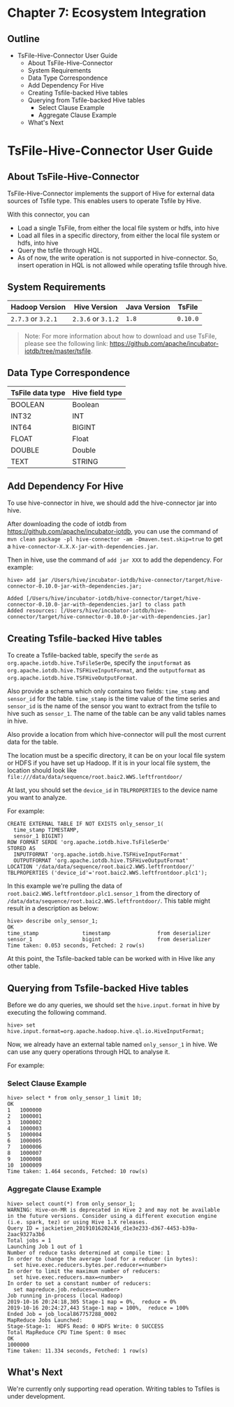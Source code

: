 <!--

    Licensed to the Apache Software Foundation (ASF) under one
    or more contributor license agreements.  See the NOTICE file
    distributed with this work for additional information
    regarding copyright ownership.  The ASF licenses this file
    to you under the Apache License, Version 2.0 (the
    "License"); you may not use this file except in compliance
    with the License.  You may obtain a copy of the License at

        http://www.apache.org/licenses/LICENSE-2.0

    Unless required by applicable law or agreed to in writing,
    software distributed under the License is distributed on an
    "AS IS" BASIS, WITHOUT WARRANTIES OR CONDITIONS OF ANY
    KIND, either express or implied.  See the License for the
    specific language governing permissions and limitations
    under the License.

-->
# Chapter 7: Ecosystem Integration
<!-- TOC -->
## Outline

- TsFile-Hive-Connector User Guide
	- About TsFile-Hive-Connector
	- System Requirements
	- Data Type Correspondence
	- Add Dependency For Hive
	- Creating Tsfile-backed Hive tables
	- Querying from Tsfile-backed Hive tables
	    - Select Clause Example
	    - Aggregate Clause Example
	- What's Next
		
<!-- /TOC -->
# TsFile-Hive-Connector User Guide

## About TsFile-Hive-Connector

TsFile-Hive-Connector implements the support of Hive for external data sources of Tsfile type. This enables users to operate Tsfile by Hive.

With this connector, you can
* Load a single TsFile, from either the local file system or hdfs, into hive
* Load all files in a specific directory, from either the local file system or hdfs, into hive
* Query the tsfile through HQL.
* As of now, the write operation is not supported in hive-connector. So, insert operation in HQL is not allowed while operating tsfile through hive.

## System Requirements

|Hadoop Version |Hive Version | Java Version | TsFile |
|-------------  |------------ | ------------ |------------ |
| `2.7.3` or `3.2.1`       |    `2.3.6` or `3.1.2`  | `1.8`        | `0.10.0`|

> Note: For more information about how to download and use TsFile, please see the following link: https://github.com/apache/incubator-iotdb/tree/master/tsfile.

## Data Type Correspondence

| TsFile data type | Hive field type |
| ---------------- | --------------- |
| BOOLEAN          | Boolean         |
| INT32            | INT             |
| INT64       	   | BIGINT          |
| FLOAT       	   | Float           |
| DOUBLE      	   | Double          |
| TEXT      	   | STRING          |


## Add Dependency For Hive

To use hive-connector in hive, we should add the hive-connector jar into hive.

After downloading the code of iotdb from <https://github.com/apache/incubator-iotdb>, you can use the command of `mvn clean package -pl hive-connector -am -Dmaven.test.skip=true` to get a `hive-connector-X.X.X-jar-with-dependencies.jar`.

Then in hive, use the command of `add jar XXX` to add the dependency. For example:

```
hive> add jar /Users/hive/incubator-iotdb/hive-connector/target/hive-connector-0.10.0-jar-with-dependencies.jar;

Added [/Users/hive/incubator-iotdb/hive-connector/target/hive-connector-0.10.0-jar-with-dependencies.jar] to class path
Added resources: [/Users/hive/incubator-iotdb/hive-connector/target/hive-connector-0.10.0-jar-with-dependencies.jar]
```


## Creating Tsfile-backed Hive tables

To create a Tsfile-backed table, specify the `serde` as `org.apache.iotdb.hive.TsFileSerDe`, 
specify the `inputformat` as `org.apache.iotdb.hive.TSFHiveInputFormat`, 
and the `outputformat` as `org.apache.iotdb.hive.TSFHiveOutputFormat`.
 
Also provide a schema which only contains two fields: `time_stamp` and `sensor_id` for the table. 
`time_stamp` is the time value of the time series 
and `sensor_id` is the name of the sensor you want to extract from the tsfile to hive such as `sensor_1`. 
The name of the table can be any valid tables names in hive.

Also provide a location from which hive-connector will pull the most current data for the table.

The location must be a specific directory, it can be on your local file system or HDFS if you have set up Hadoop.
If it is in your local file system, the location should look like `file:///data/data/sequence/root.baic2.WWS.leftfrontdoor/`

At last, you should set the `device_id` in `TBLPROPERTIES` to the device name you want to analyze.

For example:

```
CREATE EXTERNAL TABLE IF NOT EXISTS only_sensor_1(
  time_stamp TIMESTAMP,
  sensor_1 BIGINT)
ROW FORMAT SERDE 'org.apache.iotdb.hive.TsFileSerDe'
STORED AS
  INPUTFORMAT 'org.apache.iotdb.hive.TSFHiveInputFormat'
  OUTPUTFORMAT 'org.apache.iotdb.hive.TSFHiveOutputFormat'
LOCATION '/data/data/sequence/root.baic2.WWS.leftfrontdoor/'
TBLPROPERTIES ('device_id'='root.baic2.WWS.leftfrontdoor.plc1');
```
In this example we're pulling the data of `root.baic2.WWS.leftfrontdoor.plc1.sensor_1` from the directory of `/data/data/sequence/root.baic2.WWS.leftfrontdoor/`. 
This table might result in a description as below:

```
hive> describe only_sensor_1;
OK
time_stamp          	timestamp              	from deserializer
sensor_1            	bigint              	from deserializer
Time taken: 0.053 seconds, Fetched: 2 row(s)
```
At this point, the Tsfile-backed table can be worked with in Hive like any other table.

## Querying from Tsfile-backed Hive tables

Before we do any queries, we should set the `hive.input.format` in hive by executing the following command.

```
hive> set hive.input.format=org.apache.hadoop.hive.ql.io.HiveInputFormat;
```

Now, we already have an external table named `only_sensor_1` in hive. 
We can use any query operations through HQL to analyse it.

For example:

### Select Clause Example

```
hive> select * from only_sensor_1 limit 10;
OK
1	1000000
2	1000001
3	1000002
4	1000003
5	1000004
6	1000005
7	1000006
8	1000007
9	1000008
10	1000009
Time taken: 1.464 seconds, Fetched: 10 row(s)
```

### Aggregate Clause Example

```
hive> select count(*) from only_sensor_1;
WARNING: Hive-on-MR is deprecated in Hive 2 and may not be available in the future versions. Consider using a different execution engine (i.e. spark, tez) or using Hive 1.X releases.
Query ID = jackietien_20191016202416_d1e3e233-d367-4453-b39a-2aac9327a3b6
Total jobs = 1
Launching Job 1 out of 1
Number of reduce tasks determined at compile time: 1
In order to change the average load for a reducer (in bytes):
  set hive.exec.reducers.bytes.per.reducer=<number>
In order to limit the maximum number of reducers:
  set hive.exec.reducers.max=<number>
In order to set a constant number of reducers:
  set mapreduce.job.reduces=<number>
Job running in-process (local Hadoop)
2019-10-16 20:24:18,305 Stage-1 map = 0%,  reduce = 0%
2019-10-16 20:24:27,443 Stage-1 map = 100%,  reduce = 100%
Ended Job = job_local867757288_0002
MapReduce Jobs Launched:
Stage-Stage-1:  HDFS Read: 0 HDFS Write: 0 SUCCESS
Total MapReduce CPU Time Spent: 0 msec
OK
1000000
Time taken: 11.334 seconds, Fetched: 1 row(s)
```

## What's Next

We're currently only supporting read operation.
Writing tables to Tsfiles is under development.

